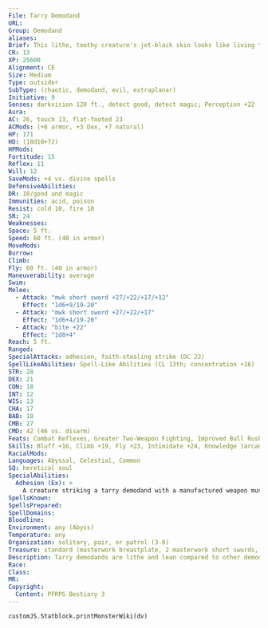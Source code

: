 ```yaml
---
File: Tarry Demodand
URL: 
Group: Demodand
aliases: 
Brief: This lithe, toothy creature's jet-black skin looks like living tar, and ooze drips from the claws that cap its long arms.
CR: 13
XP: 25600
Alignment: CE
Size: Medium
Type: outsider
SubType: (chaotic, demodand, evil, extraplanar)
Initiative: 9
Senses: darkvision 120 ft., detect good, detect magic; Perception +22
Aura: 
AC: 26, touch 13, flat-footed 23
ACMods: (+6 armor, +3 Dex, +7 natural)
HP: 171
HD: (18d10+72)
HPMods: 
Fortitude: 15
Reflex: 11
Will: 12
SaveMods: +4 vs. divine spells
DefensiveAbilities: 
DR: 10/good and magic
Immunities: acid, poison
Resist: cold 10, fire 10
SR: 24
Weaknesses: 
Space: 5 ft.
Speed: 60 ft. (40 in armor)
MoveMods: 
Burrow: 
Climb: 
Fly: 60 ft. (40 in armor)
Maneuverability: average
Swim: 
Melee: 
  - Attack: "mwk short sword +27/+22/+17/+12"
    Effect: "1d6+9/19-20"
  - Attack: "mwk short sword +27/+22/+17"
    Effect: "1d6+4/19-20"
  - Attack: "bite +22"
    Effect: "1d8+4"
Reach: 5 ft.
Ranged: 
SpecialAttacks: adhesion, faith-stealing strike (DC 22)
SpellLikeAbilities: Spell-Like Abilities (CL 13th; concentration +16)  Constant-detect good, detect magic   3/day-dispel magic   1/day-chaos hammer (DC 17), summon (level 4, 1d2 tarry demodands 40%)
STR: 28
DEX: 21
CON: 18
INT: 12
WIS: 13
CHA: 17
BAB: 18
CMB: 27
CMD: 42 (46 vs. disarm)
Feats: Combat Reflexes, Greater Two-Weapon Fighting, Improved Bull Rush, Improved Initiative, Improved Two- Weapon Fighting, Lunge, Power Attack, Two-Weapon Fighting, Weapon Focus (short sword)
Skills: Bluff +16, Climb +19, Fly +23, Intimidate +24, Knowledge (arcana) +14, Knowledge (planes) +14, Perception +22, Sense Motive +14, Stealth +17, Survival +14
RacialMods: 
Languages: Abyssal, Celestial, Common
SQ: heretical soul
SpecialAbilities:
  Adhesion (Ex): >
    A creature striking a tarry demodand with a manufactured weapon must make a DC 23 Reflex save; failure means the weapon sticks to the demodand and cannot be used to make attacks until freed. Freeing a stuck weapon requires a successful grapple check. This adhesion grants a +4 racial bonus to CMD against disarm attempts.
SpellsKnown: 
SpellsPrepared: 
SpellDomains: 
Bloodline: 
Environment: any (Abyss)
Temperature: any
Organization: solitary, pair, or patrol (3-8)
Treasure: standard (masterwork breastplate, 2 masterwork short swords, other treasure)
Description: Tarry demodands are lithe and lean compared to other demodands. Despite this difference, all tarry demodands are strong and agile. Although their batlike wings appear tattered and useless, they can still fly. A tarry demodand stands 7 feet tall and weighs 400 pounds.  The tarry demodand is the grunt of the demodand army-bred for battle, these swift and deadly demodands make up the bulk of any demodand legion. That they themselves are more powerful than most outsiders is as much a testament to their race as anything else-a single tarry demodand is a formidable opponent, to say nothing of a group of the creatures. Although tarry demodands are quite strong, they prefer using light weapons-one in each hand. Tarry demodands only rarely use larger weaponry, and then only when directly ordered by a superior. They lack the terrific claws of the greater demodands, and a tarry demodand with no weapons tends to flee combat as soon as possible, only to return when it is properly armed.
Race: 
Class: 
MR: 
Copyright:
  Content: PFRPG Bestiary 3
---
```

```dataviewjs
customJS.Statblock.printMonsterWiki(dv)
```
